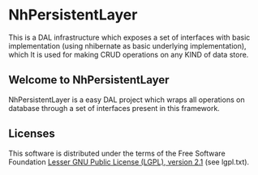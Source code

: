 NhPersistentLayer
=================

This is a DAL infrastructure which exposes a set of interfaces with basic implementation (using nhibernate as basic underlying implementation), which It is used for making CRUD operations on any KIND of data store.


<h2 id="welcometonhpersistentlayer">Welcome to NhPersistentLayer</h2>

<p>NhPersistentLayer is a easy DAL project which wraps all operations on database through a set of interfaces present in this framework.</p>


<h2 id="licenses">Licenses</h2>

<p>This software is distributed under the terms of the Free Software Foundation <a href="http://www.gnu.org/licenses/lgpl-2.1-standalone.html">Lesser GNU Public License (LGPL), version 2.1</a> (see lgpl.txt).</p>
